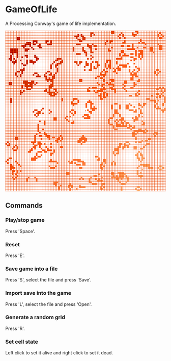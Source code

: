 # GameOfLife
A Processing Conway's game of life implementation.

![Conway's Game of life](https://github.com/SchwabNicolas/GameOfLife/blob/master/image/gameOfLife.png)

## Commands
### Play/stop game
Press 'Space'.

### Reset
Press 'E'.

### Save game into a file
Press 'S', select the file and press 'Save'.

### Import save into the game
Press 'L', select the file and press 'Open'.

### Generate a random grid
Press 'R'.

### Set cell state
Left click to set it alive and right click to set it dead.
